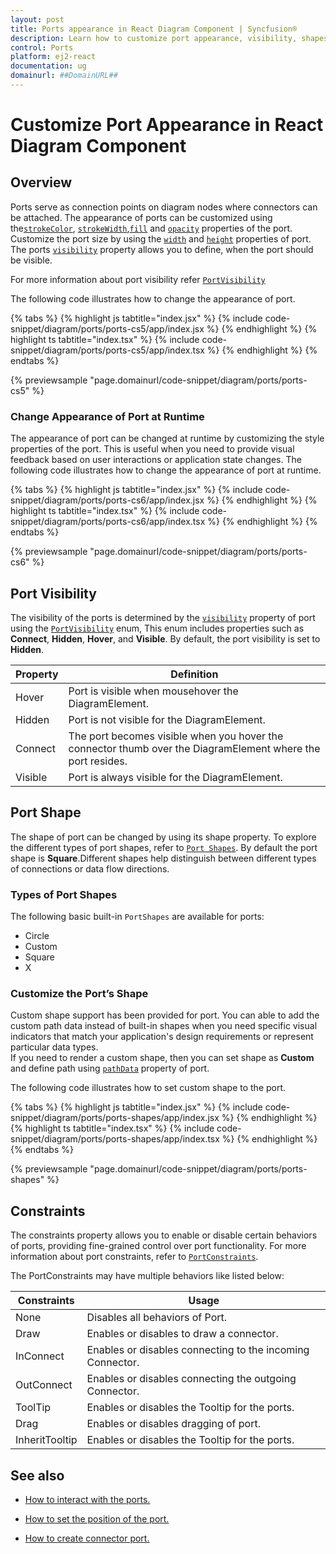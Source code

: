 ```yaml
---
layout: post
title: Ports appearance in React Diagram Component | Syncfusion®
description: Learn how to customize port appearance, visibility, shapes, and constraints in Syncfusion® React Diagram Component for enhanced visual design.
control: Ports 
platform: ej2-react
documentation: ug
domainurl: ##DomainURL##
---
```


# Customize Port Appearance in React Diagram Component

## Overview

Ports serve as connection points on diagram nodes where connectors can be attached. The appearance of ports can be customized using the[`strokeColor`](https://ej2.syncfusion.com/react/documentation/api/diagram/shapeStyleModel/#strokecolor), [`strokeWidth`](https://ej2.syncfusion.com/react/documentation/api/diagram/shapeStyleModel/#strokewidth),[`fill`](https://ej2.syncfusion.com/react/documentation/api/diagram/shapeStyleModel/#fill) and [`opacity`](https://ej2.syncfusion.com/react/documentation/api/diagram/shapeStyleModel/#opacity) properties of the port. Customize the port size by using the [`width`](https://ej2.syncfusion.com/react/documentation/api/diagram/pointPortModel/#width) and [`height`](https://ej2.syncfusion.com/react/documentation/api/diagram/pointPortModel/#height) properties of port. The ports [`visibility`](https://ej2.syncfusion.com/react/documentation/api/diagram/portvisibility/) property allows you to define, when the port should be visible. 

For more information about port visibility refer [`PortVisibility`](#port-visibility)

The following code illustrates how to change the appearance of port.

{% tabs %}
{% highlight js tabtitle="index.jsx" %}
{% include code-snippet/diagram/ports/ports-cs5/app/index.jsx %}
{% endhighlight %}
{% highlight ts tabtitle="index.tsx" %}
{% include code-snippet/diagram/ports/ports-cs5/app/index.tsx %}
{% endhighlight %}
{% endtabs %}

{% previewsample "page.domainurl/code-snippet/diagram/ports/ports-cs5" %}

### Change Appearance of Port at Runtime

The appearance of port can be changed at runtime by customizing the style properties of the port. This is useful when you need to provide visual feedback based on user interactions or application state changes. The following code illustrates how to change the appearance of port at runtime.

{% tabs %}
{% highlight js tabtitle="index.jsx" %}
{% include code-snippet/diagram/ports/ports-cs6/app/index.jsx %}
{% endhighlight %}
{% highlight ts tabtitle="index.tsx" %}
{% include code-snippet/diagram/ports/ports-cs6/app/index.tsx %}
{% endhighlight %}
{% endtabs %}

{% previewsample "page.domainurl/code-snippet/diagram/ports/ports-cs6" %}

## Port Visibility

The visibility of the ports is determined by the [`visibility`](https://ej2.syncfusion.com/react/documentation/api/diagram/portvisibility/) property of port using the [`PortVisibility`](https://ej2.syncfusion.com/react/documentation/api/diagram/portVisibility/) enum, This enum includes properties such as **Connect**, **Hidden**, **Hover**, and **Visible**. By default, the port visibility is set to **Hidden**.

| Property | Definition |
|----|----|
| Hover | Port is visible when mousehover the DiagramElement. |
| Hidden | Port is not visible for the DiagramElement. |
| Connect | The port becomes visible when you hover the connector thumb over the DiagramElement where the port resides. |
| Visible | Port is always visible for the DiagramElement. |

## Port Shape 

The shape of port can be changed by using its shape property. To explore the different types of port shapes, refer to [`Port Shapes`](https://ej2.syncfusion.com/react/documentation/api/diagram/portshapes/). By default the port shape is **Square**.Different shapes help distinguish between different types of connections or data flow directions.

### Types of Port Shapes

The following basic built-in `PortShapes` are available for ports:

* Circle
* Custom
* Square
* X

### Customize the Port’s Shape

Custom shape support has been provided for port. You can able to add the custom path data instead of built-in shapes when you need specific visual indicators that match your application's design requirements or represent particular data types.  
If you need to render a custom shape, then you can set shape as **Custom** and define path using [`pathData`](https://ej2.syncfusion.com/react/documentation/api/diagram/pointPortModel/#pathdata) property of port.

 The following code illustrates how to set custom shape to the port.

{% tabs %}
{% highlight js tabtitle="index.jsx" %}
{% include code-snippet/diagram/ports/ports-shapes/app/index.jsx %}
{% endhighlight %}
{% highlight ts tabtitle="index.tsx" %}
{% include code-snippet/diagram/ports/ports-shapes/app/index.tsx %}
{% endhighlight %}
{% endtabs %}

{% previewsample "page.domainurl/code-snippet/diagram/ports/ports-shapes" %}


## Constraints

The constraints property allows you to enable or disable certain behaviors of ports, providing fine-grained control over port functionality. For more information about port constraints, refer to [`PortConstraints`](https://ej2.syncfusion.com/react/documentation/api/diagram/portconstraints/).

The PortConstraints may have multiple behaviors like listed below:

| Constraints | Usage |
|----|----|
| None |Disables all behaviors of Port. |
| Draw |Enables or disables to draw a connector. |
| InConnect |Enables or disables connecting to the incoming Connector.  |
| OutConnect | Enables or disables connecting the outgoing Connector. |
| ToolTip |Enables or disables the Tooltip  for the ports. |
| Drag |Enables or disables dragging of port.  |
| InheritTooltip | Enables or disables the Tooltip  for the ports. |

## See also

* [How to interact with the ports.](./ports-interaction)

* [How to set the position of the port.](./ports-positioning)

* [How to create connector port.](./ports-connector-port)